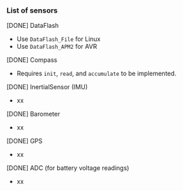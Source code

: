 

### List of sensors

[DONE] DataFlash
- Use `DataFlash_File` for Linux
- Use `DataFlash_APM2` for AVR

[DONE] Compass
- Requires `init`, `read`, and `accumulate` to be implemented.

[DONE] InertialSensor (IMU)
- xx

[DONE] Barometer
- xx

[DONE] GPS
- xx

[DONE] ADC (for battery voltage readings)
- xx

